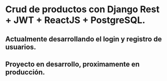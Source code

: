 # Crud de productos con Django Rest + JWT + ReactJS + PostgreSQL.

## Actualmente desarrollando el login y registro de usuarios.

## Proyecto en desarrollo, proximamente en producción.
